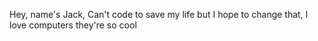 Hey, name's Jack,
Can't code to save my life but I hope to change that,
I love computers they're so cool
